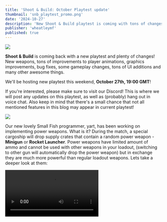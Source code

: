 ```yaml
---
title: 'Shoot & Build: October Playtest update'
thumbnail: 'snb_playtest_promo.png'
date: '2024-10-27'
description: 'New Shoot & Build playtest is coming with tons of changes!'
publisher: 'wheatleymf'
published: true
---
```


<Img src="snb_playtest_promo.png" />

**Shoot & Build** is coming back with a new playtest and plenty of changes! New weapons, tons of improvements to player animations, graphics improvements,
bug fixes, some gameplay changes, tons of UI additions and many other awesome things.

<Heading title="Playtest" />

We'll be hosting new playtest this weekend, <b>October 27th, 19:00 GMT</b>!

If you're interested, please make sure to visit our Discord! This is where we will post any updates on this playtest, as well
as (probably) hang out in voice chat. Also keep in mind that there's a small chance that not all mentioned features in this blog 
may appear in current playtest! 

<Heading title="Power Weapons" caption="by yart & wheatleymf" />
<Img src="powerweapons.png" />

Our new lovely Small Fish programmer, yart, has been working on implementing power weapons. What is it? During the match, a special cargoship will
drop supply crates that contain a random power weapon - <b>Minigun</b> or <b>Rocket Launcher</b>. Power weapons have limited amount of ammo and cannot be used
with other weapons in your loadout, (switching to other gun will automatically drop the power weapon) but in exchange they are much
more powerful than regular loadout weapons. Lets take a deeper look at them:

<Heading h="h3" title="Rocket Launcher" />
<Video src="rocketlauncher.mp4" />

<b>Rocket Launcher</b> is pretty self-explanatory! It shoots rockets! And also pretty destructive, making it
a very efficient tool to destroy enemy buildings. Rocket Launcher has a special zooming scope, which you must use before firing a rocket. Projectile is pretty slow, but explosion radius is much greater than from any other explosive in the game. Also, if you liked rocket jumping in other multiplayer games, we highly recommend you try doing it.
<Video src="rocketjump.mp4" />

<Heading h="h3" title="Minigun" />

<b>Minigun</b> is a deadly weapon up close, and still pretty intimidating at distance. It takes some time before firing, but in right hands it can easily wipe out
the entire area. Keep in mind that you'll be slower during revving up/firing state, and it has a big aimcone which makes it less effective against players
standing far away from you!

<Heading title="New Weapons (WIP)" caption="by wheatleymf" />
<Img src="newguns.png" />
These guns were sitting in game assets since early development days but weren't implemented. Now, you can try them out! Sounds are not final, however
this should be enough for now. We will listen to the feedback and adjust weapons accordingly. 
(at the moment of writing this blog, loadout selection menu isn't implemented yet but hopefully will be ready until 27th. if it isn't, we're sorry!)

- Assault Rifle
- Heavy Machine Gun
- Shotgun

<Heading title="Landmines" caption="by wheatleymf" />
<Img src="landmines.png" />

This week I have implemented landmines. They work like... landmines. If you step on an enemy landmine, you'll have a chance to break it by using your shovel.
(you can try using guns as well! but it may not end well) If you try stepping away, it will blow up, killing everyone else in the radius. If there are any other 
landmines in proximity radius, they will explode too, causing a chain reaction. 

After deploying a landmine, it will activate in one second. If you're playing a team-based gamemode, landmines will be painted by a team-specific color, so you can know 
which landmines are placed by teammates. You can't break, trigger or blow up team landmines. They also will automatically decay in 3 minutes after deploying, which 
means that you can't fill an entire map with landmines. 

Currently players have 3 landmines to place, and you cannot place more than 5 landmines in world. This means that you have to destroy/blow up existing landmines 
you've placed before deploying new ones. 

All features listed here are "work in progress", so I'll correct anything for future playtests depending on how it goes this weekend. 
Also keep in mind that I'm not a very experienced programmer, so expect tons of weird bugs with them! 

<Heading title="Player controller rework" caption="by ubre" />

Players disliked the old character controller, especially block climbing, so I shrimplemented the [Shrimple Character Controller](https://sbox.game/fish/scc)

The first thing I focused on was block climbing. The faster you move, the faster you'll be able to climb blocks, so it's _less_ annoying when sprinting and not jarring when crouching. It also uses the same logic as step climbing, making it more reliable. Plus you'll be able to climb blocks even in mid-air, which means parkour noobs don't have to fear for their lives.

Other than tweaking acceleration and jump, I was forced by our animator to make walking much slower compared to sprinting. If you have any complaints direct them to @Grodbert on Discord.

<Heading title="Health Regeneration" caption="by yart" />
Players now will slowly regenerate health if their HP is below 60. This will start taking effect if you haven't received any damage recently.

<Heading title="Medkits" caption="by wheatleymf" />
<Video src="medkits.mp4" />

I've also added respawnable medkits. Just approach them and they will restore 50 HP. Currently our system for spawnable weapons/medkits isn't complete 
so this may or may not appear in the playtest. It depends on how hard we want to hack this stuff into upcoming playtest before we've updated our internal 
map definition system. 

<Heading title="Grenade Animations" caption="by ceitine & wheatleymf" />
<Video src="grenades.mp4" />

Now throwing a grenade isn't just an instant thing, it has a proper viewmodel animation. If you decide to hold your grenade, there'll be a proper UI showing how much time is left before it blows up in your hand. This may appear as a nerf, but in exchange grenades now have a larger explosion radius.

<Heading title="Viewmodel animations" caption="by matek" />
<Video src="viewmodel.mp4" />

I find that procedural animations for view models are extremely important for first person games. It adds a layer of polish and fluidity to the view models that is essential. You'll notice that when you look around, jump, crouch, sprint, etc. all of these are procedurally done.

<Heading title="User Interface" caption="by matek" />
<ImageCollage images={["lobbies.jpg", "settings.jpg"]} />

I've been working through the mockups that wheatley has designed and implementing them. We have some interesting settings this time around allowing for the adjustment of view distance, FOV, "retro mode" and colorblind options.

<Heading title="Chat Improvements" caption="by wheatleymf" />
<Video src="chat.mp4" />

Chat was looking pretty unfinished during previous playtests, but now it's pretty much complete. I've updated the visuals and implemented team chat, so you can communicate with your team now. Press <b>TAB</b> to cycle between global/team chats.

<Heading title="Headshot Gore" caption="by yart" />
<Video src="headshot_gore_2.mp4" />
Now headshots will result in enemy's head blowing up if that shot was fatal.

<Heading title="Player Animations" caption="by Grodbert" />
Hello my name is Grodbert. Players now have proper animations! They properly hold weapons in their hands, they have animations when reloading, and they have unique animation when sprinting.

<Heading title="Water Shader Improvements" caption="by wheatleymf" />
<Video src="watah.mp4" />

This wasn't absolutely necessary, but I've made bunch of changes to water shader. It now has proper reflections, nicer normals, better foam rendering,
and colors should be a bit more fancy in general. You probably won't even notice it unless you play on a map with plenty of water, but who cares! Also, previously we were generating an unnecessarily dense water plane mesh - now it's been optimized.

<Heading title="Retro Mode" caption="by wheatleymf" />
<Video src="retromode.mp4" />
If you don't like modern graphics (or performance isn't looking good for you), you can now try retro mode! I've tried to make it look like original Ace of Spades
 as much as possible, but understandably there'll be some difference. It takes away all fancy s&box graphics features and just renders everything flat, also
 adds "classic" screen space fog.

<Heading title="Better Aiming" caption="by yart" />
<Video src="aiming.mp4" />
Weapons now offset to center properly when you're aiming.

<Heading title="Colorblind Filters" caption="by wheatleymf" />
<Video src="colorblind.mp4" />
I've added colorblind filters for deuteranopia, protanopia and tritanopia. It's available in graphics settings. Our games always lacked some accessibility features,
so this is a first little step towards them. In near future there'll be also brightness/contrast correction available.

<Heading title="Weapon Gameplay Changes" caption="by wheatleymf" />
After receiving the feedback on Kar98k and SMG during last playtest, I've made bunch of changes to these guns:
<Heading title="Kar98k" h="h3" />

- Kar98 has now a different sound, more punchy and loud
- Kar98 now leaves a tracer that stays in the air for much longer than from other guns
- Some little animation flow adjustments

<Heading title="SMG" h="h3" />

- Improved SMG animations flow, especially for reloading. Reloading now takes less time
- Shortened SMG deploy time

<Heading title="Visual Effects" caption="by wheatleymf" />

- Added explosion effect. Looks more fancy and noticeable
- Added muzzleflash effect for weapons
- Added postprocessing effect when receiving damage
- Added eject shells when firing a gun

<Heading title="What's Next?" />
We've done some good progress, although admittedly early October was pretty slow. Game is shaping up pretty well and hopefully we will be able to host
new playtest very soon. We have more cool stuff in development, so stay tuned! 

<Heading title="Misc Changes" />
There are even more changes, but they're pretty small so here's a list:

- Plenty of bug fixes! Most of them were spot during previous playtest, so thank you everyone who was there.
- Added player ragdolls after they die
- Green team is now Red. Now it's Red vs. Blue...
- Reduced air acceleration
- Added footsteps
- Reduced mesh density of a water plane
- Implemented damage indicator
- [Editor] Added "You Can Do It!" library to motivate devs
- [Editor] Removed "You Can Do It!" library (original commit: "Remove virus and unblock ceitine")

